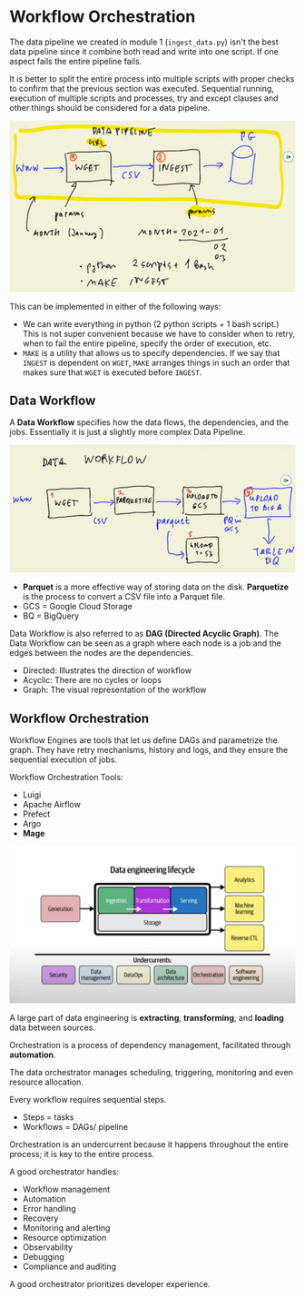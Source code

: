 # Workflow Orchestration

The data pipeline we created in module 1 (`ingest_data.py`) isn't the best data pipeline since it combine both read and write into one script. If one aspect fails the entire pipeline fails. 

It is better to split the entire process into multiple scripts with proper checks to confirm that the previous section was executed. Sequential running, execution of multiple scripts and processes, try and except clauses and other things should be considered for a data pipeline.

![data pipeline split](res/data-pipeline-split.png)

This can be implemented in either of the following ways:
- We can write everything in python (2 python scripts + 1 bash script.) This is not super convenient because we have to consider when to retry, when to fail the entire pipeline, specify the order of execution, etc.
- `MAKE` is a utility that allows us to specify dependencies. If we say that `INGEST` is dependent on `WGET`, `MAKE` arranges things in such an order that makes sure that `WGET` is executed before `INGEST`.

## Data Workflow

A **Data Workflow** specifies how the data flows, the dependencies, and the jobs. Essentially it is just a slightly more complex Data Pipeline.

![data workflow](res/data-workflow.png)

- **Parquet** is a more effective way of storing data on the disk. **Parquetize** is the process to convert a CSV file into a Parquet file.
- GCS = Google Cloud Storage
- BQ = BigQuery

Data Workflow is also referred to as **DAG (Directed Acyclic Graph)**. The Data Workflow can be seen as a graph where each node is a job and the edges between the nodes are the dependencies.
- Directed: Illustrates the direction of workflow
- Acyclic: There are no cycles or loops
- Graph: The visual representation of the workflow

## Workflow Orchestration

Workflow Engines are tools that let us define DAGs and parametrize the graph. They have retry mechanisms, history and logs, and they ensure the sequential execution of jobs.

Workflow Orchestration Tools:
- Luigi
- Apache Airflow
- Prefect
- Argo
- **Mage**

![data engineering lifecycle](res/data-engineering-lifecycle.png)

A large part of data engineering is **extracting**, **transforming**, and **loading** data between sources. 

Orchestration is a process of dependency management, facilitated through **automation**.

The data orchestrator manages scheduling, triggering, monitoring and even resource allocation.

Every workflow requires sequential steps.
- Steps = tasks
- Workflows = DAGs/ pipeline

Orchestration is an undercurrent because it happens throughout the entire process; it is key to the entire process.

A good orchestrator handles:
- Workflow management
- Automation
- Error handling
- Recovery
- Monitoring and alerting
- Resource optimization
- Observability
- Debugging
- Compliance and auditing

A good orchestrator prioritizes developer experience.